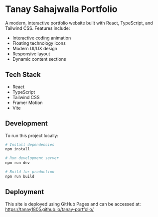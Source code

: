 # Tanay Sahajwalla Portfolio

A modern, interactive portfolio website built with React, TypeScript, and Tailwind CSS. Features include:

- Interactive coding animation
- Floating technology icons
- Modern UI/UX design
- Responsive layout
- Dynamic content sections

## Tech Stack

- React
- TypeScript
- Tailwind CSS
- Framer Motion
- Vite

## Development

To run this project locally:

```bash
# Install dependencies
npm install

# Run development server
npm run dev

# Build for production
npm run build
```

## Deployment

This site is deployed using GitHub Pages and can be accessed at: https://tanay1805.github.io/tanay-portfolio/
